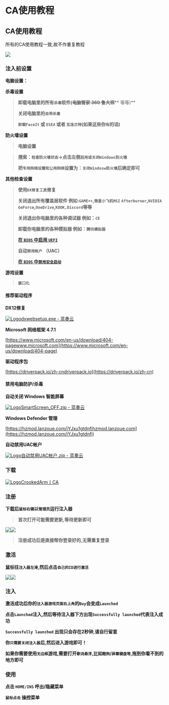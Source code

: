 # CA使用教程

## CA使用教程

所有的CA使用教程一致,故不作重复教程

![](https://docs.hzz.im/\~gitbook/image?url=https%3A%2F%2F1382592200-files.gitbook.io%2F%7E%2Ffiles%2Fv0%2Fb%2Fgitbook-x-prod.appspot.com%2Fo%2Fspaces%252F7YXEHggLzaiKwZjRSOD4%252Fuploads%252FYqVch1pvg0kIUh01tMAA%252FCA.png%3Falt%3Dmedia%26token%3D116b04c7-4245-4f2a-a6cb-19fa9ed3f3b0\&width=768\&dpr=4\&quality=100\&sign=465c29bd\&sv=1)

### 注入前设置 <a href="#zhu-ru-qian-she-zhi" id="zhu-ru-qian-she-zhi"></a>

**电脑设置：**

**杀毒设置**

> **卸载电脑里的所有`杀毒`软件(**~~**电脑管家 360 鲁大师**~~** 等等)**
>
> **关闭电脑里的`自带杀毒`**
>
> **`卸载FaceIt` 或 `ESEA` 或者 `瓦洛兰特`(如果这些你`有`的话)**

**防火墙设置**

> **电脑设置**

> **搜索：`检查防火墙状态`→点击左侧`启用或关闭Windows防火墙`**
>
> **把`专用网络设置和公用网络`设置为：`关闭Windosw防火墙`后确定即可**

**其他检查设置**

> **使用`DX修复工具`修复**
>
> **关闭退出所有覆盖层软件 例如:`GAME++`,`微星小飞机MSI`** **`Afterburner`,`NVIDIA GeForce`,`OneDrive`,`KOOK,Discord`等等**
>
> **关闭退出你电脑里的各种调试器 例如：`CE`**
>
> **卸载你电脑里的各种模拟器 例如：`腾讯模拟器`**
>
> [**在 `BIOS` 中启用 `UEFI`**](https://learn.microsoft.com/ru-ru/windows/deployment/mbr-to-gpt?source=recommendations)
>
> **自动`禁用帐户` （UAC）**
>
> [**在 `BIOS` 中`禁用安全启动`**](https://www.youtube.com/watch?v=RjwT85icNHg)

**游戏设置**

> **`窗口化`**

#### 推荐驱动程序 <a href="#tui-jian-qu-dong-cheng-xu" id="tui-jian-qu-dong-cheng-xu"></a>

**DX12修复**

[![Logo](https://assets.woozooo.com/assets/favicon.ico)dxwebsetup.exe - 蓝奏云](https://hzmod.lanzoue.com/i39hA1s53fle)

**Microsoft 网络框架 4.7.1**

[https://www.microsoft.com/en-us/download/404-pagewww.microsoft.com](https://www.microsoft.com/en-us/download/404-page)

**驱动程序包**

[https://driverpack.io/zh-cndriverpack.io](https://driverpack.io/zh-cn)

#### 禁用电脑防护/杀毒 <a href="#jin-yong-dian-nao-fang-hu-sha-du" id="jin-yong-dian-nao-fang-hu-sha-du"></a>

**自动关闭 Windows 智能屏幕**

[![Logo](https://assets.woozooo.com/assets/favicon.ico)SmartScreen\_OFF.zip - 蓝奏云](https://hzmod.lanzoue.com/iw7WU1s53rxi)

**Windows Defender 管理**

[https://hzmod.lanzoue.com/iYJxu1gtdnfihzmod.lanzoue.com](https://hzmod.lanzoue.com/iYJxu1gtdnfi)

**自动禁用UAC帐户**

[![Logo](https://assets.woozooo.com/assets/favicon.ico)自动禁用UAC帐户.zip - 蓝奏云](https://hzmod.lanzoue.com/iUjKi1s541rc)

### 下载 <a href="#xia-zai" id="xia-zai"></a>

[![Logo](https://assets.woozooo.com/assets/favicon.ico)CrookedArm丨CA](https://hzmod.lanzoue.com/s/CrookedArm)

### 注册 <a href="#zhu-ce" id="zhu-ce"></a>

**下载后`鼠标右键`以`管理员`运行注入器**

> **首次打开可能需要更新,等待更新即可**

![](https://docs.hzz.im/\~gitbook/image?url=https%3A%2F%2F1382592200-files.gitbook.io%2F%7E%2Ffiles%2Fv0%2Fb%2Fgitbook-x-prod.appspot.com%2Fo%2Fspaces%252F7YXEHggLzaiKwZjRSOD4%252Fuploads%252FWageMJHehqCXwEVeWneR%252Fca%25E6%259B%25B4%25E6%2596%25B0.png%3Falt%3Dmedia%26token%3D7bce641e-2620-4095-a8b3-f746f154d086\&width=768\&dpr=4\&quality=100\&sign=122c19ff\&sv=1)![](https://docs.hzz.im/\~gitbook/image?url=https%3A%2F%2F1382592200-files.gitbook.io%2F%7E%2Ffiles%2Fv0%2Fb%2Fgitbook-x-prod.appspot.com%2Fo%2Fspaces%252F7YXEHggLzaiKwZjRSOD4%252Fuploads%252F6QkJpgnBnQ4hoPuTYC36%252Fca%25E6%25B3%25A8%25E5%2586%258C.png%3Falt%3Dmedia%26token%3Deb6176ad-efb2-4fe7-b4c3-58fa1d9c068b\&width=768\&dpr=4\&quality=100\&sign=1a941dfb\&sv=1)

> **注册成功后是直接帮你登录好的,无需重复登录**

### 激活 <a href="#ji-huo" id="ji-huo"></a>

**鼠标往`注入器左滑`,然后点击`自己的ID进行激活`**

![](https://docs.hzz.im/\~gitbook/image?url=https%3A%2F%2F1382592200-files.gitbook.io%2F%7E%2Ffiles%2Fv0%2Fb%2Fgitbook-x-prod.appspot.com%2Fo%2Fspaces%252F7YXEHggLzaiKwZjRSOD4%252Fuploads%252F0nEocmULi8Uy39vk2p2W%252Fca%25E6%25BF%2580%25E6%25B4%25BB.png%3Falt%3Dmedia%26token%3D9f692e87-9f9f-4fef-95b5-28b542632587\&width=768\&dpr=4\&quality=100\&sign=3dfd168c\&sv=1)![](https://docs.hzz.im/\~gitbook/image?url=https%3A%2F%2F1382592200-files.gitbook.io%2F%7E%2Ffiles%2Fv0%2Fb%2Fgitbook-x-prod.appspot.com%2Fo%2Fspaces%252F7YXEHggLzaiKwZjRSOD4%252Fuploads%252FCvKJaNBu7yd4eijPj0zc%252Fca%25E6%25BF%2580%25E6%25B4%25BB1.png%3Falt%3Dmedia%26token%3D79be2966-aad1-47d8-a0f1-a82ae854bda4\&width=768\&dpr=4\&quality=100\&sign=db9d255d\&sv=1)

### 注入 <a href="#zhu-ru" id="zhu-ru"></a>

**激活成功后你的`注入器游戏页面右上角`的`Buy`会变成`Launched`**

**点击`Launched`注入,然后等待注入器下方出现`Successfully launched`代表注入成功**

**`Successfully launched` 出现只会存在2秒钟,请自行留意**

**你`只需要关闭注入器`后,然后进入游戏即可！**

**如果你需要使用`无边框`游戏,需要打开`歌词悬浮`,比如`酷狗`/`屏幕键盘等`,拖到你看不到的地方即可**

### **使用** <a href="#shi-yong" id="shi-yong"></a>

**点击 `HOME/INS` 呼出/隐藏菜单**

**`鼠标点击` 操控菜单**
